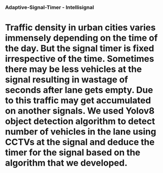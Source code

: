 ### Adaptive-Signal-Timer - Intellisignal

# Traffic density in urban cities varies immensely depending on the time of the day. But the signal timer is fixed irrespective of the time. Sometimes there may be less vehicles at the signal resulting in wastage of seconds after lane gets empty. Due to this traffic may get accumulated on another signals. We used Yolov8 object detection algorithm to detect number of vehicles in the lane using CCTVs at the signal and deduce the timer for the signal based on the algorithm that we developed.
